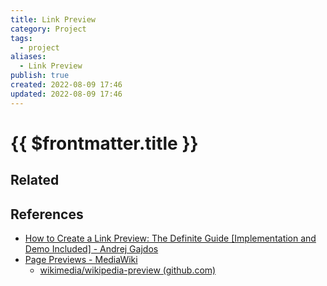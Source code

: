 ```yaml
---
title: Link Preview
category: Project
tags:
  - project
aliases:
  - Link Preview
publish: true
created: 2022-08-09 17:46
updated: 2022-08-09 17:46
---
```


# {{ $frontmatter.title }}

## Related

## References

- [How to Create a Link Preview: The Definite Guide [Implementation and Demo Included] - Andrej Gajdos](https://andrejgajdos.com/how-to-create-a-link-preview/)
- [Page Previews - MediaWiki](https://www.mediawiki.org/wiki/Page_Previews)
  - [wikimedia/wikipedia-preview (github.com)](https://github.com/wikimedia/wikipedia-preview)
